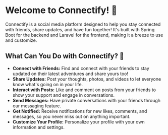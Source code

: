 # Welcome to Connectify! 🌟

Connectify is a social media platform designed to help you stay connected with friends, share updates, and have fun together! It's built with Spring Boot for the backend and Laravel for the frontend, making it a breeze to use and customize.

## What Can You Do with Connectify? 🚀

- **Connect with Friends:** Find and connect with your friends to stay updated on their latest adventures and share yours too!
- **Share Updates:** Post your thoughts, photos, and videos to let everyone know what's going on in your life.
- **Interact with Posts:** Like and comment on posts from your friends to show your support and engage in conversations.
- **Send Messages:** Have private conversations with your friends through our messaging feature.
- **Get Notified:** Receive notifications for new likes, comments, and messages, so you never miss out on anything important.
- **Customize Your Profile:** Personalize your profile with your own information and settings.
